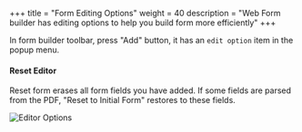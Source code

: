 +++
title = "Form Editing Options"
weight = 40
description = "Web Form builder has editing options to help you build form more efficiently"
+++

In form builder toolbar, press "Add" button, it has an `edit option` item in the popup menu. 

#### Reset Editor

<a name="HM-EDITOR-100" class="anchor"></a>
Reset form erases all form fields you have added. If some fields are parsed from the PDF, "Reset to Initial Form" restores to these fields.


![Editor Options](/images/page/form/editor-options.png)